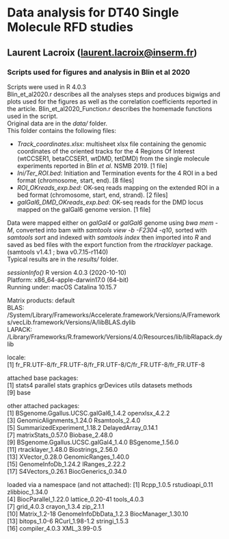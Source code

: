 

# Data analysis for DT40 Single Molecule RFD studies
## Laurent Lacroix (laurent.lacroix@inserm.fr)


### Scripts used for figures and analysis in Blin et al 2020

Scripts were used in R 4.0.3  
Blin_et_al2020.r describes all the analyses steps and produces bigwigs and plots used for the figures as well as the correlation coefficients reported in the article. 
Blin_et_al2020_Function.r describes the homemade functions used in the script.  
Original data are in the *data/* folder.  
This folder contains the following files:  
- *Track_coordinates.xlsx*: multisheet xlsx file containing the genomic coordinates of the oriented tracks for the 4 Regions Of Interest (wtCCSER1, betaCCSER1, wtDMD, tetDMD) from the single molecule experiments reported in Blin *et al.* NSMB 2019. [1 file]  
- *Ini/Ter_ROI.bed*: Initiation and Termination events for the 4 ROI in a bed format (chromosome, start, end). [8 files]  
- *ROI_OKreads_exp.bed*: OK-seq reads mapping on the extended ROI in a bed format (chromosome, start, end, strand). [2 files]  
- *galGal6_DMD_OKreads_exp.bed*: OK-seq reads for the DMD locus mapped on the galGal6 genome version. [1 file]  

Data were mapped either on *galGal4* or *galGal6* genome using *bwa mem -M*, converted into bam with *samtools view -b -F2304 -q10*, sorted with *samtools sort* and indexed with *samtools index* then imported into *R* and saved as bed files with the export function from the *rtracklayer* package.  
(samtools v1.4.1 ; bwa v0.7.15-r1140)  
Typical results are in the *results/* folder.  

*sessionInfo()*
R version 4.0.3 (2020-10-10)  
Platform: x86_64-apple-darwin17.0 (64-bit)  
Running under: macOS Catalina 10.15.7  

Matrix products: default  
BLAS:   /System/Library/Frameworks/Accelerate.framework/Versions/A/Frameworks/vecLib.framework/Versions/A/libBLAS.dylib  
LAPACK: /Library/Frameworks/R.framework/Versions/4.0/Resources/lib/libRlapack.dylib  

locale:  
[1] fr_FR.UTF-8/fr_FR.UTF-8/fr_FR.UTF-8/C/fr_FR.UTF-8/fr_FR.UTF-8  

attached base packages:  
[1] stats4    parallel  stats     graphics  grDevices utils     datasets  methods  
[9] base     

other attached packages:  
 [1] BSgenome.Ggallus.UCSC.galGal6_1.4.2	openxlsx_4.2.2                     
 [3] GenomicAlignments_1.24.0	Rsamtools_2.4.0                    
 [5] SummarizedExperiment_1.18.2         DelayedArray_0.14.1                
 [7] matrixStats_0.57.0                  Biobase_2.48.0                     
 [9] BSgenome.Ggallus.UCSC.galGal4_1.4.0 BSgenome_1.56.0                    
[11] rtracklayer_1.48.0                  Biostrings_2.56.0                  
[13] XVector_0.28.0                      GenomicRanges_1.40.0               
[15] GenomeInfoDb_1.24.2                 IRanges_2.22.2                     
[17] S4Vectors_0.26.1                    BiocGenerics_0.34.0                

loaded via a namespace (and not attached):
 [1] Rcpp_1.0.5             rstudioapi_0.11        zlibbioc_1.34.0       
 [4] BiocParallel_1.22.0    lattice_0.20-41        tools_4.0.3           
 [7] grid_4.0.3             crayon_1.3.4           zip_2.1.1             
[10] Matrix_1.2-18          GenomeInfoDbData_1.2.3 BiocManager_1.30.10   
[13] bitops_1.0-6           RCurl_1.98-1.2         stringi_1.5.3         
[16] compiler_4.0.3         XML_3.99-0.5   
